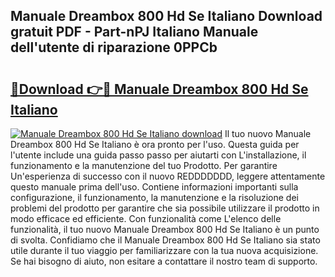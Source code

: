 ## Manuale Dreambox 800 Hd Se Italiano Download gratuit PDF - Part-nPJ Italiano Manuale dell'utente di riparazione 0PPCb

# <h2><a href="http://dffom9.blite.top/?on=Manuale+Dreambox+800+Hd+Se+Italiano">🔗Download 👉🔴 Manuale Dreambox 800 Hd Se Italiano</a></h2>

[![Manuale Dreambox 800 Hd Se Italiano download](https://i.imgur.com/lujVjoI.png)](http://dffom9.blite.top/?on=Manuale+Dreambox+800+Hd+Se+Italiano)
Il tuo nuovo Manuale Dreambox 800 Hd Se Italiano è ora pronto per l'uso. Questa guida per l'utente include una guida passo passo per aiutarti con L'installazione, il funzionamento e la manutenzione del tuo Prodotto. Per garantire Un'esperienza di successo con il nuovo REDDDDDDD, leggere attentamente questo manuale prima dell'uso. Contiene informazioni importanti sulla configurazione, il funzionamento, la manutenzione e la risoluzione dei problemi del prodotto per garantire che sia possibile utilizzare il prodotto in modo efficace ed efficiente. Con funzionalità come L'elenco delle funzionalità, il tuo nuovo Manuale Dreambox 800 Hd Se Italiano è un punto di svolta. Confidiamo che il Manuale Dreambox 800 Hd Se Italiano sia stato utile durante il tuo viaggio per familiarizzare con la tua nuova acquisizione. Se hai bisogno di aiuto, non esitare a contattare il nostro team di supporto.
